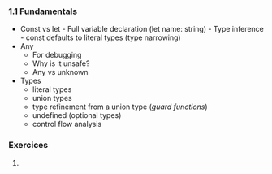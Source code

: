 ### 1.1 Fundamentals

- Const vs let
		- Full variable declaration (let name: string)
		- Type inference
		- const defaults to literal types (type narrowing)
- Any
	- For debugging
	- Why is it unsafe?
	- Any vs unknown
- Types
	- literal types
	- union types
	- type refinement from a union type (*guard functions*)
	- undefined (optional types)
	- control flow analysis


### Exercices

1. 
